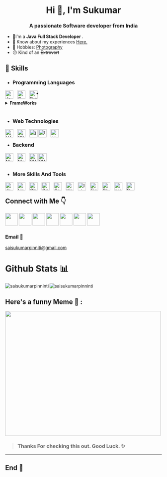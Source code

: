 <h1 align="center">Hi 👋, I'm Sukumar</h1>
<h3 align="center">A passionate Software developer from India</h3>

-  🌱I’m a **Java Full Stack Developer** .
-  📄 Know about my experiences [Here.](https://saisukumarpinninti.github.io/resume/)
-  🚀 Hobbies: [Photography](https://instagram.com/unspoken_shutter)
-  😗 Kind of an ~~Extrovert~~

## 💼 Skills

- ### Programming Languages
<img align="left" alt="Java" width="26px" src="https://cdn.jsdelivr.net/gh/devicons/devicon/icons/java/java-original.svg" style="padding-right:10px;"/>
<img align="left" alt="C" width="26px" src="https://cdn.jsdelivr.net/gh/devicons/devicon/icons/c/c-original.svg" style="padding-right:10px;" />
<img align="left" alt="Python" width="26px" src="https://cdn.jsdelivr.net/gh/devicons/devicon/icons/python/python-original-wordmark.svg" style="padding-right:10px;" />

-
<details> 
<summary><b>FrameWorks</b></summary>
<img align="left" alt="Spring-Core" width="40px" src="https://javabycode.com/wp-content/uploads/2017/02/Spring_Core_component_scan.png" style="padding-right:10px;"/>

<img align="left" alt="SpringMVC" width="30px" src="https://camo.githubusercontent.com/9c8eef80636ac8a6f3846c326175ff2508a8ec7f907f9a8e11b8e7c7258e8cac/68747470733a2f2f737461636b6a6176612e636f6d2f77702d636f6e74656e742f75706c6f6164732f323031372f31322f737072696e672d6d76632d6c6f676f2e706e67" style="padding-right:10px;"/>
<img align="left" alt="SpringSecurity" width="30px" src="https://camo.githubusercontent.com/3aaf65a3c998080c5879e8f88b5e4131106514e9fb1a1eae66bbda60e19ad843/68747470733a2f2f692e6d6f72696f682e636f6d2f3230303632382f65336431376335662e6a7067" style="padding-right:10px;"/>
<img align="left" alt="SpringBootRest" width="60px" src="https://blogs.tensult.com/wp-content/uploads/2019/11/Spring-boot-rest-api-1536x597.png" style="padding-right:10px;"/>
<img align="left" alt="SpringCloud" width="30px" src="https://www.pinclipart.com/picdir/big/336-3363961_spring-boot-cloud-microservices-clipart.png" style="padding-right:10px;"/>
</details>

<br>

- ### Web Technologies
<img align="left" alt="HTML5" width="26px" src="https://cdn.jsdelivr.net/gh/devicons/devicon/icons/html5/html5-original.svg" style="padding-right:10px;" />
<img align="left" alt="CSS3" width="26px" src="https://cdn.jsdelivr.net/gh/devicons/devicon/icons/css3/css3-original.svg" style="padding-right:10px;" />
<img align="left" alt="js" width="26px" src="https://cdn.jsdelivr.net/gh/devicons/devicon/icons//javascript/javascript-original.svg" >
<img align="left" alt="typescript" width="26px" src="https://cdn.jsdelivr.net/gh/devicons/devicon/icons/typescript/typescript-original.svg" style="padding-right:10px;" />
<img align="left" alt="angular" width="26px" src="https://angular.io/assets/images/logos/angular/angular.png" style="padding-right:10px;" / >
</br>

- ### Backend
<img align="left" alt="MySQL" width="26px" src="https://cdn.jsdelivr.net/gh/devicons/devicon/icons/mysql/mysql-original.svg" style="padding-right:10px;"/>
<img align="left" alt="MongoDb" width="26px" src="https://cdn.jsdelivr.net/gh/devicons/devicon/icons/mongodb/mongodb-plain-wordmark.svg" style="padding-right:10px;"/>
<img align="left" alt="PHP" width="26px" src="https://cdn.jsdelivr.net/gh/devicons/devicon/icons/php/php-original.svg" />
<img align="left" alt="PHP" width="26px" src="https://www.vectorlogo.zone/logos/apache_hadoop/apache_hadoop-icon.svg" />
<br/>
<br/>


- ### More Skills And Tools 
<img align="left" alt="docker" width="26px" src="https://cdn.jsdelivr.net/gh/devicons/devicon/icons/docker/docker-original.svg" style="padding-right:10px;" />
<img align="left" alt="Linux" width="26px" src="https://cdn.jsdelivr.net/gh/devicons/devicon/icons/linux/linux-original.svg" style="padding-right:10px;">
<img align="left" alt="Git" width="26px" src="https://cdn.jsdelivr.net/gh/devicons/devicon/icons/git/git-original.svg" style="padding-right:10px;" />
<img align="left" alt="Github" width="26px" src="https://cdn.jsdelivr.net/gh/devicons/devicon/icons/github/github-original.svg" style="padding-right:10px;" />
<img align="left" alt="Canava" width="26px" src="https://cdn.jsdelivr.net/gh/devicons/devicon/icons/canva/canva-original.svg" style="padding-right:10px;" />
<img align="left" alt="Visual Studio Code" width="26px" src="https://cdn.jsdelivr.net/gh/devicons/devicon/icons/vscode/vscode-original.svg" style="padding-right:10px;">
<img align="left" alt="Intellij Idea" width="26px" src="https://cdn.jsdelivr.net/gh/devicons/devicon/icons/intellij/intellij-original.svg" style="padding-right:10px;" />
<img align="left" alt="Figma" width="26px" src="https://www.vectorlogo.zone/logos/figma/figma-icon.svg" style="padding-right:10px;" />
<img align="left" alt="PhotoShop" width="26px" src="https://cdn.jsdelivr.net/gh/devicons/devicon/icons/photoshop/photoshop-line.svg" style="padding-right:10px;" />
<img align="left" alt="premierepro" width="26px" src="https://cdn.jsdelivr.net/gh/devicons/devicon/icons/premierepro/premierepro-original.svg" style="padding-right:10px;" />
<img align="left" alt="R" width="26px" src="https://cdn.jsdelivr.net/gh/devicons/devicon/icons/rstudio/rstudio-plain.svg" style="padding-right:10px;" />
<br />
</details>


## Connect with Me 👇
[<img src="https://img.icons8.com/color/48/000000/twitter.png" height="40" width="40"  />](https://twitter.com/vrsmps)
[<img src="https://img.icons8.com/fluency/48/000000/linkedin.png" height="40" width="40"  />](https://www.linkedin.com/in/pinninti-sai-sukumar/)
[<img src="https://img.icons8.com/color/48/000000/github.png" height="40" width="40"  />](https://saisukumarpinninti.github.io/resume/)
[<img src="https://img.icons8.com/color/48/000000/instagram-new--v2.png" height="40" width="40"  />](https://instagram.com/unspoken_shutter)
[<img src="https://img.icons8.com/color/48/000000/youtube-play.png" height="40" width="40"  />](https://www.youtube.com/c/unspoken_shutter)
[<img src="https://hrcdn.net/community-frontend/assets/brand/logo-new-white-green-a5cb16e0ae.svg" height="40" width="40"  />](https://www.hackerrank.com/pinninti_sai)
[<img src="https://media.geeksforgeeks.org/wp-content/cdn-uploads/20210420155809/gfg-new-logo.png" height="40" width="40"  />](https://auth.geeksforgeeks.org/user/pinnintisai)
### Email 📧
saisukumarpinniti@gmail.com

# Github Stats 📊
<p><img align="left" src="https://github-readme-stats.vercel.app/api/top-langs?username=saisukumarpinninti&show_icons=true&locale=en&layout=compact" alt="saisukumarpinninti" /></p>

<p><img align="center" src="https://github-readme-streak-stats.herokuapp.com/?user=saisukumarpinninti&" alt="saisukumarpinninti" /></p>

## Here's a funny Meme 🤣 :
<img src="https://programmerhumor.io/wp-content/uploads/2022/04/programmerhumor-io-java-memes-programming-memes-ae1d3c1e85885c0.jpg" width="500px" height = 400px />


> ### Thanks For checking this out. Good Luck. ✨
---
## End 🙂
